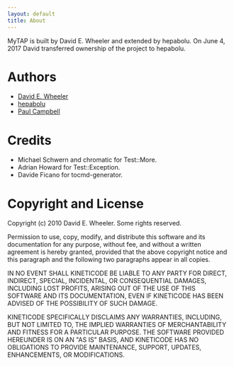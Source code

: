 ```yaml
---
layout: default
title: About
---
```


MyTAP is built by David E. Wheeler and extended by hepabolu. On June 4, 2017 David transferred ownership of the project to hepabolu.

# Authors

* [David E. Wheeler](http://justatheory.com/)
* [hepabolu](https://github.com/hepabolu/mytap)
* [Paul Campbell](https://github.com/animalcarpet)

# Credits

* Michael Schwern and chromatic for Test::More.
* Adrian Howard for Test::Exception.
* Davide Ficano for tocmd-generator.

# Copyright and License

Copyright (c) 2010 David E. Wheeler. Some rights reserved.

Permission to use, copy, modify, and distribute this software and its
documentation for any purpose, without fee, and without a written agreement is
hereby granted, provided that the above copyright notice and this paragraph
and the following two paragraphs appear in all copies.

IN NO EVENT SHALL KINETICODE BE LIABLE TO ANY PARTY FOR DIRECT, INDIRECT,
SPECIAL, INCIDENTAL, OR CONSEQUENTIAL DAMAGES, INCLUDING LOST PROFITS, ARISING
OUT OF THE USE OF THIS SOFTWARE AND ITS DOCUMENTATION, EVEN IF KINETICODE HAS
BEEN ADVISED OF THE POSSIBILITY OF SUCH DAMAGE.

KINETICODE SPECIFICALLY DISCLAIMS ANY WARRANTIES, INCLUDING, BUT NOT LIMITED
TO, THE IMPLIED WARRANTIES OF MERCHANTABILITY AND FITNESS FOR A PARTICULAR
PURPOSE. THE SOFTWARE PROVIDED HEREUNDER IS ON AN "AS IS" BASIS, AND
KINETICODE HAS NO OBLIGATIONS TO PROVIDE MAINTENANCE, SUPPORT, UPDATES,
ENHANCEMENTS, OR MODIFICATIONS.
